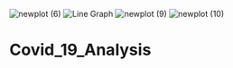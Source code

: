 ![newplot (6)](https://user-images.githubusercontent.com/86343002/185419676-dea70bf5-9e12-421c-8729-1bcb72e676ca.png)
![Line Graph](https://user-images.githubusercontent.com/86343002/185419935-6146ca5e-b493-4d70-ae61-31d53a94d91f.png)
![newplot (9)](https://user-images.githubusercontent.com/86343002/185419974-00ed1a0d-7a4a-4166-87cf-03c64a1d73c9.png)
![newplot (10)](https://user-images.githubusercontent.com/86343002/185420002-8dc1c0b0-d914-40ee-bbe6-a6ab7d166392.png)
# Covid_19_Analysis
